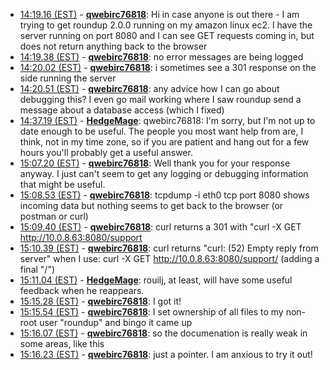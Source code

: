 * <a href="#14:19.16" id="14:19.16">14:19.16 (EST)</a> - __[qwebirc76818](https://github.com/qwebirc76818)__: Hi in case anyone is out there - I am trying to get roundup 2.0.0 running on my amazon linux ec2. I have the server running on port 8080 and I can see GET requests coming in, but does not return anything back to the browser
* <a href="#14:19.38" id="14:19.38">14:19.38 (EST)</a> - __[qwebirc76818](https://github.com/qwebirc76818)__: no error messages are being logged
* <a href="#14:20.02" id="14:20.02">14:20.02 (EST)</a> - __[qwebirc76818](https://github.com/qwebirc76818)__: i sometimes see a 301 response  on the side running the server
* <a href="#14:20.51" id="14:20.51">14:20.51 (EST)</a> - __[qwebirc76818](https://github.com/qwebirc76818)__: any advice how I can go about debugging this? I even go mail working where I saw roundup send a message about a database access (which I fixed)
* <a href="#14:37.19" id="14:37.19">14:37.19 (EST)</a> - __[HedgeMage](https://github.com/HedgeMage)__: qwebirc76818: I'm sorry, but I'm not up to date enough to be useful.  The people you most want help from are, I think, not in my time zone, so if you are patient and hang out for a few hours you'll probably get a useful answer.
* <a href="#15:07.20" id="15:07.20">15:07.20 (EST)</a> - __[qwebirc76818](https://github.com/qwebirc76818)__: Well thank you for your response anyway. I just can't seem to get any logging or debugging information that might be useful.
* <a href="#15:08.53" id="15:08.53">15:08.53 (EST)</a> - __[qwebirc76818](https://github.com/qwebirc76818)__: tcpdump -i eth0 tcp port 8080 shows incoming data but nothing seems to get back to the browser (or postman or curl)
* <a href="#15:09.40" id="15:09.40">15:09.40 (EST)</a> - __[qwebirc76818](https://github.com/qwebirc76818)__: curl returns a 301 with "curl -X GET http://10.0.8.63:8080/support
* <a href="#15:10.39" id="15:10.39">15:10.39 (EST)</a> - __[qwebirc76818](https://github.com/qwebirc76818)__: curl returns "curl: (52) Empty reply from server" when I use:  curl -X GET http://10.0.8.63:8080/support/   (adding a final "/")
* <a href="#15:11.04" id="15:11.04">15:11.04 (EST)</a> - __[HedgeMage](https://github.com/HedgeMage)__: rouilj, at least, will have some useful feedback when he reappears.
* <a href="#15:15.28" id="15:15.28">15:15.28 (EST)</a> - __[qwebirc76818](https://github.com/qwebirc76818)__: I got it!
* <a href="#15:15.54" id="15:15.54">15:15.54 (EST)</a> - __[qwebirc76818](https://github.com/qwebirc76818)__: I set ownership of all files to my non-root user "roundup" and bingo it came up
* <a href="#15:16.07" id="15:16.07">15:16.07 (EST)</a> - __[qwebirc76818](https://github.com/qwebirc76818)__: so the documenation is really weak in some areas, like this
* <a href="#15:16.23" id="15:16.23">15:16.23 (EST)</a> - __[qwebirc76818](https://github.com/qwebirc76818)__: just a pointer. I am anxious to try it out!
